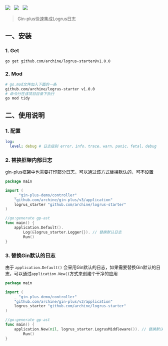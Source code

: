 ![](https://img.shields.io/badge/version-v1.x-green.svg) &nbsp; ![](https://img.shields.io/badge/version-go1.22-green.svg) &nbsp;  ![](https://img.shields.io/badge/builder-success-green.svg) &nbsp;


> Gin-plus快速集成Logrus日志   

## 一、安装
### 1. Get
```bash
go get github.com/archine/logrus-starter@v1.0.0
```
### 2. Mod
```bash
# go.mod文件加入下面的一条
github.com/archine/logrus-starter v1.0.0
# 命令行在该项目目录下执行
go mod tidy
```

## 二、使用说明
### 1. 配置
```yaml
log:
  level: debug # 日志级别 error、info、trace、warn、panic、fetal、debug
```
### 2. 替换框架内部日志
gin-plus框架中也需要打印部分日志，可以通过该方式替换默认的，可不设置
```go
package main

import (
	_ "gin-plus-demo/controller"
	"github.com/archine/gin-plus/v3/application"
	logrus_starter "github.com/archine/logrus-starter"
)

//go:generate gp-ast
func main() {
	application.Default().
		Log(&logrus_starter.Logger{}). // 替换默认日志
		Run()
}

```
### 3. 替换Gin默认的日志
由于 ``application.Default()`` 会采用Gin默认的日志，如果需要替换Gin默认的日志，可以通过``application.New()``方式来创建个干净的应用
```go
package main

import (
	_ "gin-plus-demo/controller"
	"github.com/archine/gin-plus/v3/application"
	logrus_starter "github.com/archine/logrus-starter"
)

//go:generate gp-ast
func main() {
	application.New(nil, logrus_starter.LogrusMiddleware()). // 替换默认日志
		Run()
}

```